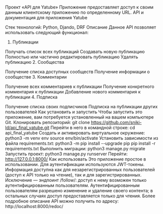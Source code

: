 Проект «API для Yatube»
Приложение предоставляет доступ к своим данным клиентскому приложению по определенному URL.
API и документация для приложения Yatube

Стек технологий:
Python,
Djando,
DRF
Описание
Данное API позволяет использовать следующий функционал:
1. Публикации

Получать список всех публикаций
Создавать новую публикацию
Полностью или частично редактировать публикацию
Удалять публикацию
2. Сообщества

Получение списка доступных сообществ
Получение информации о сообществе
3. Комментарии

Получение всех комментариев к публикации
Получение конкретного комментария к публикации
Добавление нового комментария к публикации
4. Подписка

Получение списка своих подписчиков
Подписка на публикации других пользователей
Как установить и запустить
Чтобы запустить это приложение, вам потребуeтся установленный на вашем компьютере Git.
Клонировать репозиторий:
git clone https://github.com/sniki-ld/api_final_yatube.git
Перейти в него в командной строке:
cd api_final_yatube
Cоздать и активировать виртуальное окружение:
python3 -m venv env
source env/bin/activate
Установить зависимости из файла requirements.txt:
python3 -m pip install --upgrade pip
pip install -r requirements.txt
Выполнить миграции:
python3 manage.py migrate
Запустить проект:
python3 manage.py runserver
Перейти:
http://127.0.0.1:8000/
Как использовать
Это приложение простое в использовании.
Для аутентификации используются JWT-токены.
Информация доступна как для незарегистрированных пользователей (доступ к API только на чтение), так и для зарегистрированных.
Исключение — эндпоинт /follow/: доступ к нему возможен только аутентифицированным пользователям.
Аутентифицированным пользователям разрешено изменение и удаление своего контента; в остальных случаях доступ предоставляется только для чтения.
Более подробное описание API можно получить по адресу:
http://localhost:8000/redoc/
